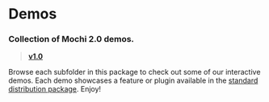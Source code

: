 # Demos
### Collection of Mochi 2.0 demos.

> **[v1.0](https://github.com/codeworksdev/mochi-2.0/blob/main/demos/CHANGELOG.md)**

Browse each subfolder in this package to check out some of our interactive demos. Each demo showcases a feature or plugin available in the [standard distribution package](https://github.com/codeworksdev/mochi-2.0/tree/main/dist). Enjoy!
